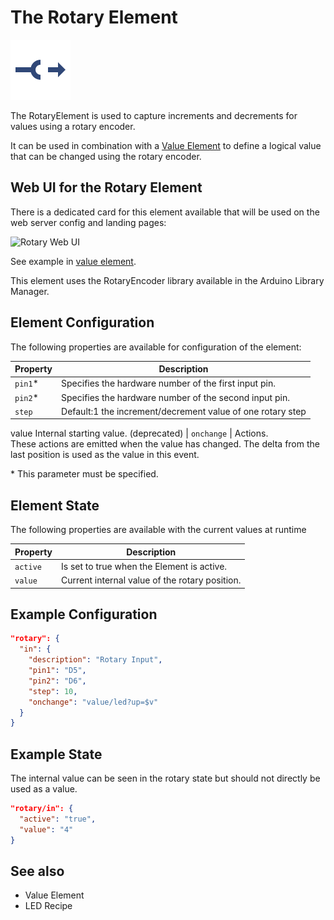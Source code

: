# The Rotary Element

<div class="excerpt">
  <img src="/i/digitalout.svg">
  <p>The RotaryElement is used to capture increments and decrements for values using a rotary encoder.</p>
</div>

It can be used in combination with a [Value Element](elements/value) to define a logical value that can be changed using the rotary encoder.

## Web UI for the Rotary Element

There is a dedicated card for this element available that will be used on the web server config and landing pages:

![Rotary Web UI](/elements/rotaryui.png)


See example in [value element](elements/value).

This element uses the RotaryEncoder library available in the Arduino Library Manager.


## Element Configuration

The following properties are available for configuration of the element:

| Property  | Description                                                                                                                                 |
| --------- | --------------------------------------------------------------- |
| `pin1`*   | Specifies the hardware number of the first input pin.|
| `pin2`*   | Specifies the hardware number of the second input pin.
| `step`    | Default:1 the increment/decrement value of one rotary step
value Internal starting value. (deprecated)
| `onchange` | Actions.<br/>These actions are emitted when the value has changed. The delta from the last position is used as the value in this event.   

\* This parameter must be specified.


## Element State

The following properties are available with the current values at runtime

| Property | Description                                |
| -------- | ------------------------------------------ |
| `active` | Is set to true when the Element is active. |
| `value`  | Current internal value of the rotary position. |


## Example Configuration

```JSON
"rotary": {
  "in": {
    "description": "Rotary Input",
    "pin1": "D5",
    "pin2": "D6",
    "step": 10,
    "onchange": "value/led?up=$v"
  }
}
```

## Example State

The internal value can be seen in the rotary state but should not directly be used as a value.


```JSON
"rotary/in": {
  "active": "true",
  "value": "4"
}
```



## See also

* Value Element
* LED Recipe